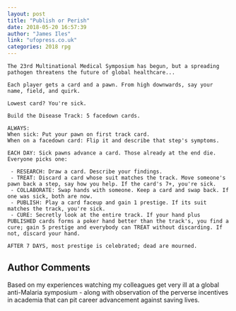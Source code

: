 ```yaml
---
layout: post
title: "Publish or Perish"
date: 2018-05-20 16:57:39
author: "James Iles"
link: "ufopress.co.uk"
categories: 2018 rpg
---
```

```
The 23rd Multinational Medical Symposium has begun, but a spreading pathogen threatens the future of global healthcare...

Each player gets a card and a pawn. From high downwards, say your name, field, and quirk.

Lowest card? You're sick.

Build the Disease Track: 5 facedown cards.

ALWAYS:
When sick: Put your pawn on first track card.
When on a facedown card: Flip it and describe that step's symptoms.

EACH DAY: Sick pawns advance a card. Those already at the end die.
Everyone picks one:

 - RESEARCH: Draw a card. Describe your findings.
 - TREAT: Discard a card whose suit matches the track. Move someone's pawn back a step, say how you help. If the card's 7+, you're sick.
 - COLLABORATE: Swap hands with someone. Keep a card and swap back. If one was sick, both are now.
 - PUBLISH: Play a card faceup and gain 1 prestige. If its suit matches the track, you're sick.
 - CURE: Secretly look at the entire track. If your hand plus PUBLISHED cards forms a poker hand better than the track's, you find a cure; gain 5 prestige and everybody can TREAT without discarding. If not, discard your hand.

AFTER 7 DAYS, most prestige is celebrated; dead are mourned.
```
## Author Comments 

Based on my experiences watching my colleagues get very ill at a global anti-Malaria symposium - along with observation of the perverse incentives in academia that can pit career advancement against saving lives.
